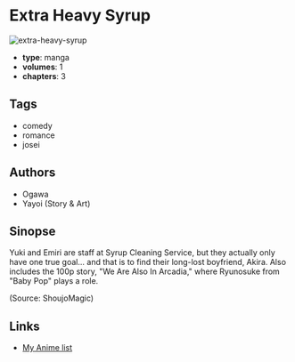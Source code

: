 # Extra Heavy Syrup

![extra-heavy-syrup](https://cdn.myanimelist.net/images/manga/3/5043.jpg)

-   **type**: manga
-   **volumes**: 1
-   **chapters**: 3

## Tags

-   comedy
-   romance
-   josei

## Authors

-   Ogawa
-   Yayoi (Story & Art)

## Sinopse

Yuki and Emiri are staff at Syrup Cleaning Service, but they actually only have one true goal... and that is to find their long-lost boyfriend, Akira. Also includes the 100p story, "We Are Also In Arcadia," where Ryunosuke from "Baby Pop" plays a role.

(Source: ShoujoMagic)

## Links

-   [My Anime list](https://myanimelist.net/manga/4304/Extra_Heavy_Syrup)
